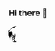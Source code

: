 ### Hi there 👋

<svg height="32" viewBox="0 0 16 16" version="1.1" width="32" aria-hidden="true">
    <path fill-rule="evenodd" d="M8 0a8 8 0 0 0-8 8c0 3.531 2.292 6.5 5.472 7.535-.085-0.612-.16-1.753 0.032-3.277 0 0-1.312 0.274-1.71-0.846 0 0-0.274-0.71-0.563-0.878 0 0-0.448-0.274-0.073 0.27 0 0 0.381 0.434 0.658 2.027 0 0 0.389 1.297 2.25 0.9 0 1.382 0.832 1.376 1.732 1.472 0 2.562-1.56 2.562-3.497 0-1.81-1.302-3.085-3.158-3.085-2.148 0-3.408 1.61-3.408 3.248 0 0.515 0.126 0.99 0.332 1.416-0.076 0.204-0.144 0.649-0.041 1.227-2.847 0.321-3.655-1.572-3.655-1.572-0.492-1.25-1.202-1.582-1.202-1.582-0.981-0.669-0.073-0.656-0.073-0.656 1.084 0.076 1.65 1.115 1.65 1.115 0.959 1.643 2.518 1.165 3.132 0.889 0.098-0.682 0.375-1.164 0.682-1.432-2.39-0.274-4.898-1.213-4.898-5.398 0-1.192 0.426-2.166 1.125-2.929-0.112-0.273-0.486-1.39 0.107-2.898 0 0 0.92-0.294 3.015 1.122a9.724 9.724 0 0 1 2.535-0.338c0.86 0 1.715 0.115 2.535 0.338 2.094-1.416 3.014-1.122 3.014-1.122 0.594 1.508 0.22 2.625 0.108 2.898 0.7 0.763 1.124 1.737 1.124 2.929 0 4.196-2.512 5.12-4.909 5.385 0.386 0.338 0.729 1.007 0.729 2.032 0 1.468-0.014 2.651-0.014 3.015 0 0.296 0.2 0.643 0.757 0.533C13.709 14.498 16 11.53 16 8A8 8 0 0 0 8 0z"></path>
</svg>

